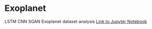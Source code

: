 # Exoplanet
LSTM CNN SGAN Exoplanet dataset analysis
[Link to Jupyter Notebook](https://nbviewer.jupyter.org/github/Aktharnvdv/Exoplanet/blob/main/exoplanet_visualize.ipynb)
